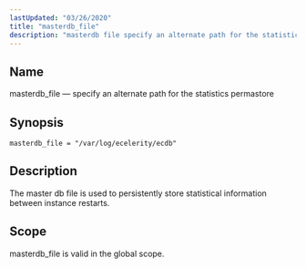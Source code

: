 ```yaml
---
lastUpdated: "03/26/2020"
title: "masterdb_file"
description: "masterdb file specify an alternate path for the statistics permastore masterdb file var log ecelerity ecdb The master db file is used to persistently store statistical information between instance restarts masterdb file is valid in the global scope..."
---
```


<a name="conf.ref.masterdb_file"></a> 
## Name

masterdb_file — specify an alternate path for the statistics permastore

## Synopsis

`masterdb_file = "/var/log/ecelerity/ecdb"`

<a name="idp25145392"></a> 
## Description

The master db file is used to persistently store statistical information between instance restarts.

<a name="idp25147280"></a> 
## Scope

masterdb_file is valid in the global scope.
